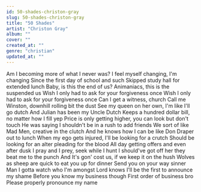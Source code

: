 ```yaml
---
id: 50-shades-christon-gray
slug: 50-shades-christon-gray
title: "50 Shades"
artist: "Christon Gray"
album: ""
cover: ""
created_at: ""
genre: "christian"
updated_at: ""
---
```


Am I becoming more of what I never was?
I feel myself changing, I'm changing
Since the first day of school and such
Skipped study hall for extended lunch
Baby, is this the end of us?
Animaniacs, this is the suspended us
Wish I only had to ask for your forgiveness once
Wish I only had to ask for your forgiveness once
Can I get a witness, church
Call me Winston, downhill rolling bit the dust
See my queen on her own, I'm like I'll go dutch
And Julian has been my Uncle Dutch
Keeps a hundred dollar bill, no matter how I fill yep
Price is only getting higher, you can look but don't touch
He was saying I shouldn't be in a rush to add friends
We sort of like Mad Men, creative in the clutch
And he knows how I can be like 
Don Draper
 out to lunch
When my ego gets injured, I'll be looking for a crutch
Should be looking for an alter pleading for the blood
All day getting offers and even after dusk
I pray and I prey, seek while I hunt
I should've got off her they beat me to the punch
And It's gon' cost us, if we keep it on the hush
Wolves as sheep are quick to eat you up for dinner
Send you on your way sinner
Man I gotta watch who I'm amongst
Lord knows I'll be the first to announce my shame
Before you know my business though
First order of business bro
Please properly pronounce my name